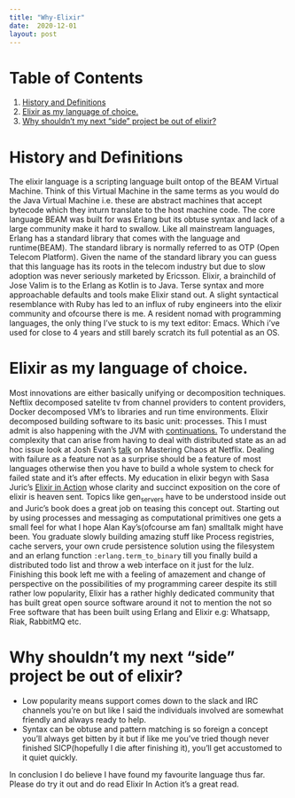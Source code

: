 ```yaml
---
title: "Why-Elixir"
date:  2020-12-01
layout: post
---
```


# Table of Contents

1.  [History and Definitions](#org1d094f4)
2.  [Elixir as my language of choice.](#orgb1a687a)
3.  [Why shouldn&rsquo;t my next &ldquo;side&rdquo; project be out of elixir?](#orgb77fe8b)


<a id="org1d094f4"></a>

# History and Definitions

The elixir language is a scripting language built ontop of the BEAM Virtual Machine.
Think of this Virtual Machine in the same terms as you would do the Java Virtual Machine i.e.
these are abstract machines that accept bytecode which they inturn translate to the host machine code.
The core language BEAM was built for was Erlang but its obtuse syntax and lack of a large community
make it hard to swallow.
Like all mainstream languages, Erlang has a standard library that comes with the language and runtime(BEAM).
The standard library is normally referred to as OTP (Open Telecom Platform).
Given the name of the standard library you can guess that this language has its roots in the telecom industry but
due to slow adoption was never seriously marketed by Ericsson.
Elixir, a brainchild of Jose Valim is to the Erlang as Kotlin is to Java. Terse syntax and more approachable defaults
and tools make Elixir stand out. A slight syntactical resemblance with Ruby has led to an influx of
ruby engineers into the elixir community and ofcourse there is me. A resident nomad with programming languages, the only thing I&rsquo;ve stuck to is my text editor: Emacs. Which i&rsquo;ve used for close to 4 years and still barely scratch its full potential as an OS.


<a id="orgb1a687a"></a>

# Elixir as my language of choice.

Most innovations are either basically unifying or decomposition techniques. Neftlix decomposed satelite tv from channel providers to content providers, Docker decomposed VM&rsquo;s to libraries and run time environments. Elixir decomposed building software to its basic unit: processes. This I must admit is also happening with the JVM with [continuations.](https://cr.openjdk.java.net/~rpressler/loom/Loom-Proposal.html) To understand the complexity that can arise from having to deal with distributed state as an ad hoc issue look at Josh Evan&rsquo;s [talk](https://www.youtube.com/watch?v=CZ3wIuvmHeM) on Mastering Chaos at Netflix. Dealing with failure as a feature not as a surprise should be a feature of most languages otherwise then you have to build a whole system to check for failed state and it&rsquo;s after effects.
My education in elixir begyn with Sasa Juric&rsquo;s [Elixir in Action](https://www.manning.com/books/elixir-in-action-second-edition) whose clarity and succinct exposition on the core of elixir is heaven sent. Topics like gen<sub>servers</sub> have to be understood inside out and Juric&rsquo;s book does a great job on teasing this concept out. Starting out by using processes and messaging as computational primitives one gets a small feel for what I hope Alan Kay&rsquo;s(ofcourse am fan) smalltalk might have been.
You graduate slowly building amazing stuff like Process registries, cache servers, your own crude persistence solution using the filesystem and an erlang function `:erlang.term_to_binary` till you finally build a distributed todo list and throw a web interface on it just for the lulz.
Finishing this book left me with a feeling of amazement and change of perspective on the possibilities of my programming career despite its still rather low popularity, Elixir has a rather highly dedicated community that has built great open source software around it not to mention the not so Free software that has been built using Erlang and Elixir e.g: Whatsapp, Riak, RabbitMQ etc.


<a id="orgb77fe8b"></a>

# Why shouldn&rsquo;t my next &ldquo;side&rdquo; project be out of elixir?

-   Low popularity means support comes down to the slack and IRC channels you&rsquo;re on but like I said the individuals involved are somewhat friendly and always ready to help.
-   Syntax can be obtuse and pattern matching is so foreign a concept you&rsquo;ll always get bitten by it but if like me you&rsquo;ve tried though never finished SICP(hopefully I die after finishing it), you&rsquo;ll get accustomed to it quiet quickly.

In conclusion I do believe I have found my favourite language thus far. Please do try it out and do read Elixir In Action it&rsquo;s a great read.
